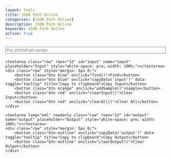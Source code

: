```yaml
---
layout: tools
title: JSON Path Online
categories: [JSON Path Online]
description: JSON Path Online
keywords: JSON Path Online
active: true
---
```


<div style="font-family: monospace;">
    <input class="row" id="syntax" type="text" placeholder="Put JSONPath syntax" style="white-space: pre; width: 100%; margin: 5px 0;">
    
    <textarea class="row" rows="12" id="input" name="input" placeholder="Input" style="white-space: pre; width: 100%;"></textarea>
    <div class="row" style="margin: 5px 0;">
        <button class="btn blue" onclick="find()">Find</button>
        <button class="btn blue" onclick="copyData('input')" data-toggle="tooltip" title="Copy to clipboard">Copy Input</button>
        <button class="btn orange" onclick="addSample()">Sample</button>
        <button class="btn red" onclick="clearInput()">Clear Input</button>
        <button class="btn red" onclick="clearAll()">Clear All</button>
    </div>
    
    <textarea lang="xml" readonly class="row" rows="12" id="output" name="output" placeholder="Output" style="white-space: pre; width: 100%;"></textarea>
    <div class="row" style="margin: 5px 0;">
        <button class="btn-outline" onclick="copyData('output')" data-toggle="tooltip" title="Copy to clipboard">Copy Output</button>
        <button class="btn-outline" onclick="clearOutput()">Clear Output</button>
    </div>
</div>
